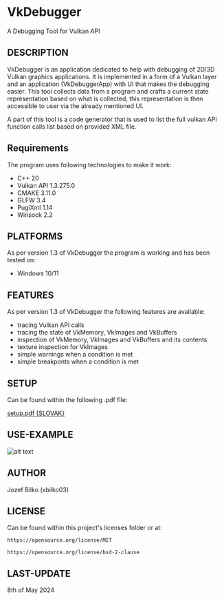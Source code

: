# VkDebugger
A Debugging Tool for Vulkan API

## DESCRIPTION
VkDebugger is an application dedicated to help with debugging of 2D/3D Vulkan graphics applications. It is implemented in a form of a Vulkan layer
and an application (VkDebuggerApp) with UI that makes the debugging easier. This tool collects data from a program and crafts a current state 
representation based on what is collected, this representation is then accessible to user via the already mentioned UI.

A part of this tool is a code generator that is used to list the full vulkan API function calls list based on provided XML file.

## Requirements
The program uses following technologies to make it work:
* C++ 20 
* Vulkan API 1.3.275.0
* CMAKE 3.11.0
* GLFW 3.4
* PugiXml 1.14
* Winsock 2.2

## PLATFORMS
As per version 1.3 of VkDebugger the program is working and has been tested on:
* Windows 10/11

## FEATURES
As per version 1.3 of VkDebugger the following features are available:
* tracing Vulkan API calls
* tracing the state of VkMemory, VkImages and VkBuffers
* inspection of VkMemory, VkImages and VkBuffers and its contents
* texture inspection for VkImages
* simple warnings when a condition is met
* simple breakponts when a condition is met

## SETUP
Can be found within the following .pdf file:

[setup.pdf {SLOVAK}](https://github.com/xbilko03/ADT_VAPI/blob/master/setup.pdf)
    
## USE-EXAMPLE
![alt text](https://github.com/xbilko03/ADT_VAPI/blob/master/view.jpg?raw=true)

## AUTHOR
Jozef Bilko (xbilko03)

## LICENSE
Can be found within this project's licenses folder or at:

    https://opensource.org/license/MIT

    https://opensource.org/license/bsd-2-clause

## LAST-UPDATE
8th of May 2024
